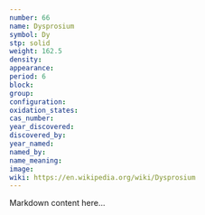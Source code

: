 ```yaml
---
number: 66
name: Dysprosium
symbol: Dy
stp: solid
weight: 162.5
density:
appearance:
period: 6
block:
group:
configuration:
oxidation_states:
cas_number:
year_discovered:
discovered_by:
year_named:
named_by:
name_meaning:
image:
wiki: https://en.wikipedia.org/wiki/Dysprosium
---
```


Markdown content here...
